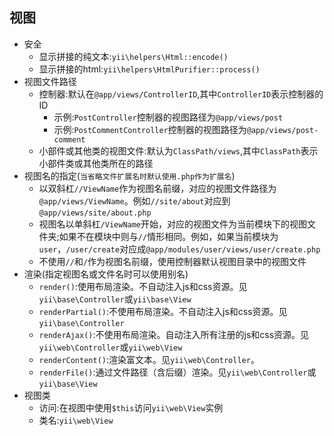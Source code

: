 ## 视图
* 安全
    * 显示拼接的纯文本:`yii\helpers\Html::encode()`
    * 显示拼接的html:`yii\helpers\HtmlPurifier::process()`
* 视图文件路径
    * 控制器:默认在`@app/views/ControllerID`,其中`ControllerID`表示控制器的ID
        * 示例:`PostController`控制器的视图路径为`@app/views/post`
        * 示例:`PostCommentController`控制器的视图路径为`@app/views/post-comment`
    * 小部件或其他类的视图文件:默认为`ClassPath/views`,其中`ClassPath`表示小部件类或其他类所在的路径  
* 视图名的指定(`当省略文件扩展名时默认使用.php作为扩展名`)  
    * 以双斜杠`//ViewName`作为视图名前缀，对应的视图文件路径为`@app/views/ViewName`。例如`//site/about`对应到`@app/views/site/about.php`
    * 视图名以单斜杠`/ViewName`开始，对应的视图文件为当前模块下的视图文件夹;如果不在模块中则与`//`情形相同。例如，如果当前模块为`user`，`/user/create`对应成`@app/modules/user/views/user/create.php`
    * 不使用`//`和`/`作为视图名前缀，使用控制器默认视图目录中的视图文件
* 渲染(指定视图名或文件名时可以使用别名) 
    * `render()`:使用布局渲染。不自动注入js和css资源。见`yii\base\Controller`或`yii\base\View`
    * `renderPartial()`:不使用布局渲染。不自动注入js和css资源。见`yii\base\Controller`
    * `renderAjax()`:不使用布局渲染。自动注入所有注册的js和css资源。见`yii\web\Controller`或`yii\web\View`
    * `renderContent()`:渲染富文本。见`yii\web\Controller`。
    * `renderFile()`:通过文件路径（含后缀）渲染。见`yii\web\Controller`或`yii\base\View`
* 视图类
    * 访问:在视图中使用`$this`访问`yii\web\View`实例
    * 类名:`yii\web\View`